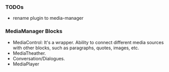 ### TODOs
  * rename plugin to media-manager

### MediaManager Blocks
  - MediaControl: It's a wrapper. Ability to connect different media sources with other blocks, such as paragraphs, quotes, images, etc.
  - MediaTheather.
  - Conversation/Dialogues.
  - MediaPlayer

